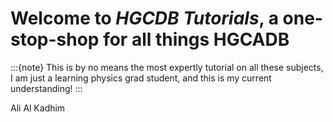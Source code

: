 # Welcome to *HGCDB Tutorials*, a one-stop-shop for all things HGCADB


:::{note}
This is by no means the most expertly tutorial on all these subjects, I am just a learning physics grad student, and this is my current understanding!
:::


Ali Al Kadhim
